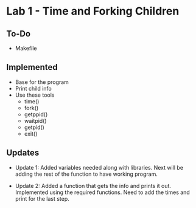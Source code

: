 # Lab 1 - Time and Forking Children

## To-Do
* Makefile

## Implemented
* Base for the program
* Print child info
* Use these tools
    * time()
    * fork()
    * getppid()
    * waitpid()
    * getpid()
    * exit()

## Updates

* Update 1: Added variables needed along with libraries. Next will be adding the rest of the function to have working program.

* Update 2: Added a function that gets the info and prints it out. Implemented using the required functions. Need to add the times and print for the last step.
